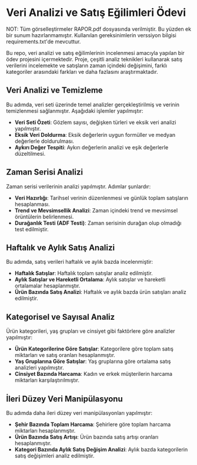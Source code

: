 # Veri Analizi ve Satış Eğilimleri Ödevi

NOT: Tüm görselleştirmeler RAPOR.pdf dosyasında verilmiştir. Bu yüzden ek bir sunum hazırlanmamıştır. Kullanılan gereksinimlerin verssiyon bilgisi requirements.txt'de mevcuttur.


Bu repo, veri analizi ve satış eğilimlerinin incelenmesi amacıyla yapılan bir ödev projesini içermektedir. Proje, çeşitli analiz teknikleri kullanarak satış verilerini incelemekte ve satışların zaman içindeki değişimini, farklı kategoriler arasındaki farkları ve daha fazlasını araştırmaktadır.


## Veri Analizi ve Temizleme

Bu adımda, veri seti üzerinde temel analizler gerçekleştirilmiş ve verinin temizlenmesi sağlanmıştır. Aşağıdaki işlemler yapılmıştır:

- **Veri Seti Özeti**: Gözlem sayısı, değişken türleri ve eksik veri analizi yapılmıştır.
- **Eksik Veri Doldurma**: Eksik değerlerin uygun formüller ve medyan değerlerle doldurulması.
- **Aykırı Değer Tespiti**: Aykırı değerlerin analizi ve eşik değerlerle düzeltilmesi.

## Zaman Serisi Analizi

Zaman serisi verilerinin analizi yapılmıştır. Adımlar şunlardır:

- **Veri Hazırlığı**: Tarihsel verinin düzenlenmesi ve günlük toplam satışların hesaplanması.
- **Trend ve Mevsimsellik Analizi**: Zaman içindeki trend ve mevsimsel örüntülerin belirlenmesi.
- **Durağanlık Testi (ADF Testi)**: Zaman serisinin durağan olup olmadığı test edilmiştir.

## Haftalık ve Aylık Satış Analizi

Bu adımda, satış verileri haftalık ve aylık bazda incelenmiştir:

- **Haftalık Satışlar**: Haftalık toplam satışlar analiz edilmiştir.
- **Aylık Satışlar ve Hareketli Ortalama**: Aylık satışlar ve hareketli ortalamalar hesaplanmıştır.
- **Ürün Bazında Satış Analizi**: Haftalık ve aylık bazda ürün satışları analiz edilmiştir.

## Kategorisel ve Sayısal Analiz

Ürün kategorileri, yaş grupları ve cinsiyet gibi faktörlere göre analizler yapılmıştır:

- **Ürün Kategorilerine Göre Satışlar**: Kategorilere göre toplam satış miktarları ve satış oranları hesaplanmıştır.
- **Yaş Gruplarına Göre Satışlar**: Yaş gruplarına göre ortalama satış analizleri yapılmıştır.
- **Cinsiyet Bazında Harcama**: Kadın ve erkek müşterilerin harcama miktarları karşılaştırılmıştır.

## İleri Düzey Veri Manipülasyonu

Bu adımda daha ileri düzey veri manipülasyonları yapılmıştır:

- **Şehir Bazında Toplam Harcama**: Şehirlere göre toplam harcama miktarları hesaplanmıştır.
- **Ürün Bazında Satış Artışı**: Ürün bazında satış artışı oranları hesaplanmıştır.
- **Kategori Bazında Aylık Satış Değişim Analizi**: Aylık bazda kategorilerin satış değişimleri analiz edilmiştir.
